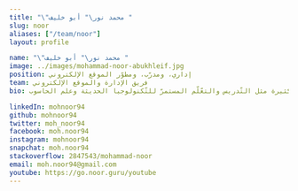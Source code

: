 ```yaml
---
title: "\"محمد نور\" أبو خليف "
slug: noor
aliases: ["/team/noor"]
layout: profile

name: "\"محمد نور\" أبو خليف "
image: ../images/mohammad-noor-abukhleif.jpg
position: إداري، ومدرّب، ومطوّر الموقع الإلكتروني
team: فريق الإدارة والموقع الإلكتروني
bio: مهندس تطوير برمجيّات بخبرة 4 سنوات، أعمل حاليًا لدى أمازون، لديّ اهتمامات كثيرة مثل التّدريس والتعّلّم المستمرّ للتّكنولوجيا الحديثة وعلم الحاسوب.

linkedIn: mohnoor94
github: mohnoor94
twitter: moh_noor94
facebook: moh.noor94
instagram: mohnoor94
snapchat: moh.noor94
stackoverflow: 2847543/mohammad-noor
email: moh.noor94@gmail.com
youtube: https://go.noor.guru/youtube
---
```


